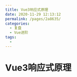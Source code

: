 ```yaml
---
title: Vue3响应式原理
date: 2020-11-29 12:13:12
permalink: /pages/2a8635/
categories: 
  - 复盘
  - Vue进阶
tags: 
  - 
---
```

# Vue3响应式原理
